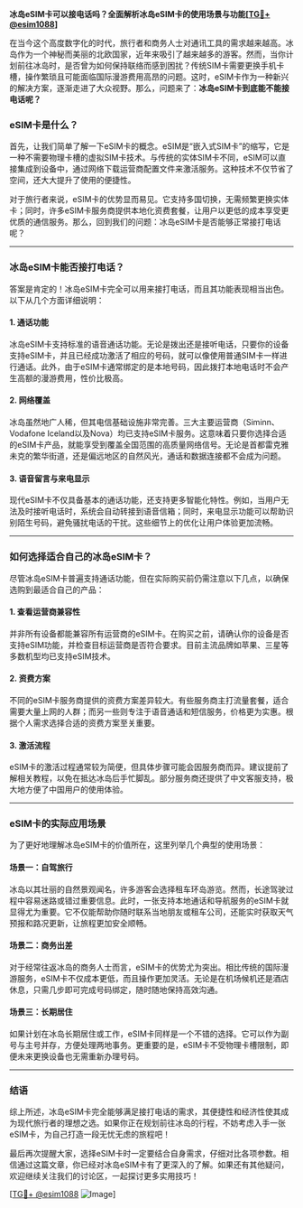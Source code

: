 **冰岛eSIM卡可以接电话吗？全面解析冰岛eSIM卡的使用场景与功能[[TG💪+ @esim1088](https://t.me/s/esim1088)]**

在当今这个高度数字化的时代，旅行者和商务人士对通讯工具的需求越来越高。冰岛作为一个神秘而美丽的北欧国家，近年来吸引了越来越多的游客。然而，当你计划前往冰岛时，是否曾为如何保持联络而感到困扰？传统SIM卡需要更换手机卡槽，操作繁琐且可能面临国际漫游费用高昂的问题。这时，eSIM卡作为一种新兴的解决方案，逐渐走进了大众视野。那么，问题来了：**冰岛eSIM卡到底能不能接电话呢？**

### eSIM卡是什么？

首先，让我们简单了解一下eSIM卡的概念。eSIM是“嵌入式SIM卡”的缩写，它是一种不需要物理卡槽的虚拟SIM卡技术。与传统的实体SIM卡不同，eSIM可以直接集成到设备中，通过网络下载运营商配置文件来激活服务。这种技术不仅节省了空间，还大大提升了使用的便捷性。

对于旅行者来说，eSIM卡的优势显而易见。它支持多国切换，无需频繁更换实体卡；同时，许多eSIM卡服务商提供本地化资费套餐，让用户以更低的成本享受更优质的通信服务。那么，回到我们的问题：冰岛eSIM卡是否能够正常接打电话呢？

---

### 冰岛eSIM卡能否接打电话？

答案是肯定的！冰岛eSIM卡完全可以用来接打电话，而且其功能表现相当出色。以下从几个方面详细说明：

#### 1. **通话功能**
冰岛eSIM卡支持标准的语音通话功能。无论是拨出还是接听电话，只要你的设备支持eSIM卡，并且已经成功激活了相应的号码，就可以像使用普通SIM卡一样进行通话。此外，由于eSIM卡通常绑定的是本地号码，因此拨打本地电话时不会产生高额的漫游费用，性价比极高。

#### 2. **网络覆盖**
冰岛虽然地广人稀，但其电信基础设施非常完善。三大主要运营商（Siminn、Vodafone Iceland以及Nova）均已支持eSIM卡服务。这意味着只要你选择合适的eSIM卡产品，就能享受到覆盖全国范围的高质量网络信号。无论是首都雷克雅未克的繁华街道，还是偏远地区的自然风光，通话和数据连接都不会成为问题。

#### 3. **语音留言与来电显示**
现代eSIM卡不仅具备基本的通话功能，还支持更多智能化特性。例如，当用户无法及时接听电话时，系统会自动转接到语音信箱；同时，来电显示功能可以帮助识别陌生号码，避免骚扰电话的干扰。这些细节上的优化让用户体验更加流畅。

---

### 如何选择适合自己的冰岛eSIM卡？

尽管冰岛eSIM卡普遍支持通话功能，但在实际购买前仍需注意以下几点，以确保选购到最适合自己的产品：

#### 1. **查看运营商兼容性**
并非所有设备都能兼容所有运营商的eSIM卡。在购买之前，请确认你的设备是否支持eSIM功能，并检查目标运营商是否符合要求。目前主流品牌如苹果、三星等多数机型均已支持eSIM技术。

#### 2. **资费方案**
不同的eSIM卡服务商提供的资费方案差异较大。有些服务商主打流量套餐，适合需要大量上网的人群；而另一些则专注于语音通话和短信服务，价格更为实惠。根据个人需求选择合适的资费方案至关重要。

#### 3. **激活流程**
eSIM卡的激活过程通常较为简便，但具体步骤可能会因服务商而异。建议提前了解相关教程，以免在抵达冰岛后手忙脚乱。部分服务商还提供了中文客服支持，极大地方便了中国用户的使用体验。

---

### eSIM卡的实际应用场景

为了更好地理解冰岛eSIM卡的价值所在，这里列举几个典型的使用场景：

#### 场景一：自驾旅行
冰岛以其壮丽的自然景观闻名，许多游客会选择租车环岛游览。然而，长途驾驶过程中容易迷路或错过重要信息。此时，一张支持本地通话和导航服务的eSIM卡就显得尤为重要。它不仅能帮助你随时联系当地朋友或租车公司，还能实时获取天气预报和路况更新，让旅程更加安全顺畅。

#### 场景二：商务出差
对于经常往返冰岛的商务人士而言，eSIM卡的优势尤为突出。相比传统的国际漫游服务，eSIM卡不仅成本更低，而且操作更加灵活。无论是在机场候机还是酒店休息，只需几步即可完成号码绑定，随时随地保持高效沟通。

#### 场景三：长期居住
如果计划在冰岛长期居住或工作，eSIM卡同样是一个不错的选择。它可以作为副号与主号并存，方便处理两地事务。更重要的是，eSIM卡不受物理卡槽限制，即便未来更换设备也无需重新办理号码。

---

### 结语

综上所述，冰岛eSIM卡完全能够满足接打电话的需求，其便捷性和经济性使其成为现代旅行者的理想之选。如果你正在规划前往冰岛的行程，不妨考虑入手一张eSIM卡，为自己打造一段无忧无虑的旅程吧！

最后再次提醒大家，选择eSIM卡时一定要结合自身需求，仔细对比各项参数。相信通过这篇文章，你已经对冰岛eSIM卡有了更深入的了解。如果还有其他疑问，欢迎继续关注我们的讨论区，一起探讨更多实用技巧！

[[TG💪+ @esim1088](https://t.me/s/esim1088) ![Image](https://i.postimg.cc/4NQfJmqS/Snipaste-2025-05-13-00-14-12.png)]